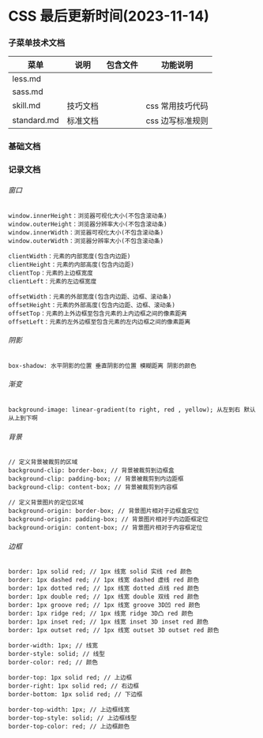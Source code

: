 <!--
 * @Description: css使用规范
 * @Author: panrui
 * @Date: 2023-04-25 08:57:17
 * @LastEditTime: 2023-11-14 10:57:09
 * @LastEditors: panrui
 * 不忘初心,不负梦想
-->

# CSS 最后更新时间(2023-11-14)

### 子菜单技术文档

| 菜单        | 说明     | 包含文件 | 功能说明         |
| ----------- | -------- | -------- | ---------------- |
| less.md     |          |          |                  |
| sass.md     |          |          |                  |
| skill.md    | 技巧文档 |          | css 常用技巧代码 |
| standard.md | 标准文档 |          | css 边写标准规则 |

### 基础文档

### 记录文档

###### 窗口

```
window.innerHeight：浏览器可视化大小(不包含滚动条)
window.outerHeight：浏览器分辨率大小(不包含滚动条)
window.innerWidth：浏览器可视化大小(不包含滚动条)
window.outerWidth：浏览器分辨率大小(不包含滚动条)

clientWidth：元素的内部宽度(包含内边距)
clientHeight：元素的内部高度(包含内边距)
clientTop：元素的上边框宽度
clientLeft：元素的左边框宽度

offsetWidth：元素的外部宽度(包含内边距、边框、滚动条)
offsetHeight：元素的外部高度(包含内边距、边框、滚动条)
offsetTop：元素的上外边框至包含元素的上内边框之间的像素距离
offsetLeft：元素的左外边框至包含元素的左内边框之间的像素距离
```

###### 阴影

```
box-shadow: 水平阴影的位置 垂直阴影的位置 模糊距离 阴影的颜色
```

###### 渐变

```
background-image: linear-gradient(to right, red , yellow); 从左到右 默认从上到下啊

```

###### 背景

```
// 定义背景被裁剪的区域
background-clip: border-box; // 背景被裁剪到边框盒
background-clip: padding-box; // 背景被裁剪到内边距框
background-clip: content-box; // 背景被裁剪到内容框

// 定义背景图片的定位区域
background-origin: border-box; // 背景图片相对于边框盒定位
background-origin: padding-box; // 背景图片相对于内边距框定位
background-origin: content-box; // 背景图片相对于内容框定位
```

###### 边框

```
border: 1px solid red; // 1px 线宽 solid 实线 red 颜色
border: 1px dashed red; // 1px 线宽 dashed 虚线 red 颜色
border: 1px dotted red; // 1px 线宽 dotted 点线 red 颜色
border: 1px double red; // 1px 线宽 double 双线 red 颜色
border: 1px groove red; // 1px 线宽 groove 3D凹 red 颜色
border: 1px ridge red; // 1px 线宽 ridge 3D凸 red 颜色
border: 1px inset red; // 1px 线宽 inset 3D inset red 颜色
border: 1px outset red; // 1px 线宽 outset 3D outset red 颜色

border-width: 1px; // 线宽
border-style: solid; // 线型
border-color: red; // 颜色

border-top: 1px solid red; // 上边框
border-right: 1px solid red; // 右边框
border-bottom: 1px solid red; // 下边框

border-top-width: 1px; // 上边框线宽
border-top-style: solid; // 上边框线型
border-top-color: red; // 上边框颜色

```
